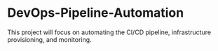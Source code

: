 # DevOps-Pipeline-Automation
This project will focus on automating the CI/CD pipeline, infrastructure provisioning, and monitoring.
